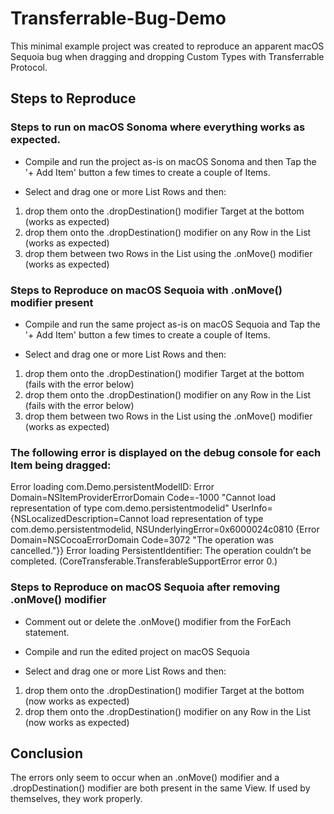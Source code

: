 # Transferrable-Bug-Demo

This minimal example project was created to reproduce an apparent macOS Sequoia bug when dragging and dropping Custom Types with Transferrable Protocol.

## Steps to Reproduce

### Steps to run on macOS Sonoma where everything works as expected.

- Compile and run the project as-is on macOS Sonoma and then Tap the '+ Add Item' button a few times to create a couple of Items.

- Select and drag one or more List Rows and then:
1) drop them onto the .dropDestination() modifier Target at the bottom (works as expected)
2) drop them onto the .dropDestination() modifier on any Row in the List (works as expected)
3) drop them between two Rows in the List using the .onMove() modifier (works as expected)



### Steps to Reproduce on macOS Sequoia with .onMove() modifier present

- Compile and run the same project as-is on macOS Sequoia and Tap the '+ Add Item' button a few times to create a couple of Items.

- Select and drag one or more List Rows and then:
1) drop them onto the .dropDestination() modifier Target at the bottom (fails with the error below)
2) drop them onto the .dropDestination() modifier on any Row in the List (fails with the error below)
3) drop them between two Rows in the List using the .onMove() modifier (works as expected)

### The following error is displayed on the debug console for each Item being dragged:

Error loading
com.Demo.persistentModelID:
Error Domain=NSItemProviderErrorDomain Code=-1000 "Cannot load representation of type com.demo.persistentmodelid" UserInfo={NSLocalizedDescription=Cannot load representation of type com.demo.persistentmodelid, NSUnderlyingError=0x6000024c0810 {Error Domain=NSCocoaErrorDomain Code=3072 "The operation was cancelled."}}
Error loading PersistentIdentifier: The operation couldn’t be completed. (CoreTransferable.TransferableSupportError error 0.)



### Steps to Reproduce on macOS Sequoia after removing .onMove() modifier

- Comment out or delete the .onMove() modifier from the ForEach statement.
- Compile and run the edited project on macOS Sequoia 

- Select and drag one or more List Rows and then:
1) drop them onto the .dropDestination() modifier Target at the bottom (now works as expected)
2) drop them onto the .dropDestination() modifier on any Row in the List (now works as expected)



## Conclusion

The errors only seem to occur when an .onMove() modifier and a .dropDestination() modifier are both present in the same View. If used by themselves, they work properly.

